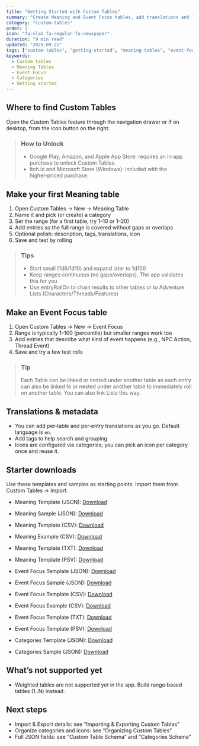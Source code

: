 ```yaml
---
title: "Getting Started with Custom Tables"
summary: "Create Meaning and Event Focus tables, add translations and links, and import ready-made starters—no programming required."
category: "custom-tables"
order: 1
icon: "fa-slab fa-regular fa-newspaper"
duration: "9 min read"
updated: "2025-09-21"
tags: ["custom-tables", "getting-started", "meaning-tables", "event-focus", "categories"]
keywords:
  - Custom tables
  - Meaning Tables
  - Event Focus
  - Categories
  - Getting started
---
```


## Where to find Custom Tables

Open the Custom Tables feature through the navigation drawer or if on desktop, from the icon button on the right.
> ### How to Unlock
  >  - Google Play, Amazon, and Apple App Store: requires an in‑app purchase to unlock Custom Tables.
  > - Itch.io and Microsoft Store (Windows): included with the higher‑priced purchase.

## Make your first Meaning table

1) Open Custom Tables → New → Meaning Table
2) Name it and pick (or create) a category
3) Set the range (for a first table, try 1–10 or 1–20)
4) Add entries so the full range is covered without gaps or overlaps
5) Optional polish: description, tags, translations, icon
6) Save and test by rolling

> ### Tips
> - Start small (1d6/1d10) and expand later to 1d100
> - Keep ranges continuous (no gaps/overlaps). The app validates this for you
> - Use entryRollOn to chain results to other tables or to Adventure Lists (Characters/Threads/Features)

## Make an Event Focus table

1) Open Custom Tables → New → Event Focus
2) Range is typically 1–100 (percentile) but smaller ranges work too
3) Add entries that describe what kind of event happens (e.g., NPC Action, Thread Event)
4) Save and try a few test rolls

> ### Tip 
> Each Table can be linked or nested under another table an each entry can also be linked to or nested under another table to immediately roll on another table. You can also link Lists this way.


## Translations & metadata

- You can add per‑table and per‑entry translations as you go. Default language is `en`.
- Add tags to help search and grouping.
- Icons are configured via categories; you can pick an icon per category once and reuse it.

## Starter downloads

Use these templates and samples as starting points. Import them from Custom Tables → Import.

- Meaning Template (JSON): [Download](/downloads/meaning_table_template.json)
- Meaning Sample (JSON): [Download](/downloads/meaning_table_sample.json)
- Meaning Template (CSV): [Download](/downloads/meaning_table_template.csv)
- Meaning Example (CSV): [Download](/downloads/meaning_table_example.csv)
- Meaning Template (TXT): [Download](/downloads/meaning_table_template.txt)
- Meaning Template (PSV): [Download](/downloads/meaning_table_template.psv)

- Event Focus Template (JSON): [Download](/downloads/event_focus_template.json)
- Event Focus Sample (JSON): [Download](/downloads/event_focus_sample.json)
- Event Focus Template (CSV): [Download](/downloads/event_focus_template.csv)
- Event Focus Example (CSV): [Download](/downloads/event_focus_example.csv)
- Event Focus Template (TXT): [Download](/downloads/event_focus_template.txt)
- Event Focus Template (PSV): [Download](/downloads/event_focus_template.psv)

- Categories Template (JSON): [Download](/downloads/categories_template.json)
- Categories Sample (JSON): [Download](/downloads/categories_sample.json)

## What’s not supported yet

- Weighted tables are not supported yet in the app. Build range‑based tables (1..N) instead.

## Next steps

- Import & Export details: see “Importing & Exporting Custom Tables”
- Organize categories and icons: see “Organizing Custom Tables”
- Full JSON fields: see “Custom Table Schema” and “Categories Schema”
